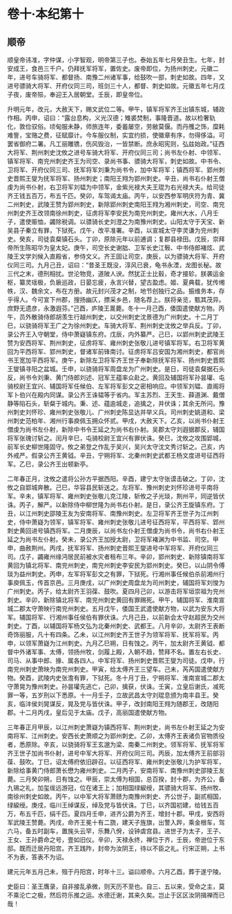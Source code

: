 # 卷十·本纪第十

## 顺帝

顺皇帝讳准，字仲谋，小字智观，明帝第三子也。泰始五年七月癸丑生。七年，封安成王，食邑三千户。仍拜抚军将军，置佐史。废帝即位，为扬州刺史。元徽二年，进号车骑将军、都督扬、南豫二州诸军事，给鼓吹一部，刺史如故。四年，又进号骠骑大将军、开府仪同三司，班剑三十人，都督、刺史如故。元徽五年七月戊子夜，废帝殒，奉迎王入居朝堂。壬辰，即皇帝位。

升明元年，改元，大赦天下，赐文武位二等。甲午，镇军将军齐王出镇东城，辅政作相。丙申，诏曰：“露台息构，义光汉德；雉裘焚制，事隆晋道。故以检奢轨化，敦俭驭俗。顷甸服未静，师旅连年，委蓄屡空，劳敝莫偃。而丹雘之饰，糜耗难訾，宝赂之费，征赋靡计。今车服仪制，实宜约损，使徽章有序，勿得侈溢。可罢省御府二署。凡工丽雕镌，伤风毁治，一皆禁断。庶永昭宪则，弘兹始政。”征西大将军、荆州刺史沈攸之进号车骑大将军、开府仪同三司；尚书左仆射、中领军、镇军将军、南兖州刺史齐王为司空、录尚书事、骠骑大将军，刺史如故。中书令、卫将军、开府仪同三司、抚军将军刘秉为尚书令，加中军将军；镇西将军、郢州刺史晋熙王燮为抚军将军、扬州刺史；南阳王翙为郢州刺史。辛丑，尚书右仆射王僧虔为尚书仆射，右卫将军刘韫为中领军，金紫光禄大夫王琨为右光禄大夫。给司徒齐王钱五百万，布五千匹。癸卯，车驾谒太庙。丙午，以安西参军明庆符为青、冀二州刺史，武陵王赞为郢州刺史，新除郢州刺史南阳王翙为湘州刺史，司空、南兖州刺史齐王改领南徐州刺史，征虏将军李安民为南兖州刺史。雍州大水，八月壬子，遣使赈恤，蠲除税调。以骠骑长史刘澄之为南豫州刺史。山阳太守于天宝、新吴县子秦立有罪，下狱死。戊午，改平准署。辛酉，以宣城太守李灵谦为兖州刺史。癸亥，司徒袁粲镇石头。丁卯，原除元年以前逋调；复郡县禄田。戊辰，崇拜帝所生陈昭华为皇太妃。庚午，司空长史谢朏、卫军长史江斅、中书侍郎褚炫、武陵王文学刘候入直殿省，参侍文义。齐王固让司空，庚辰，以为骠骑大将军、开府仪同三司。九月己丑，诏曰：“昔圣王既没，淳风已衰，龟书永湮，龙图长秘。故三代之末，德刑相扰。世沦物竞，道陂人谀。然犹正士比毂，奇才接轸。朕袭运金枢，纂灵瑶极，负扆巡政，日晏忘疲，永言兴替，望古盈虑。姬、夏典载，犹传缃帙，汉、魏余文，布在方册。故元封兴茂才之制，地节创独行之品。振维务本，存乎得人。今可宣下州郡，搜扬幽仄，摽采乡邑，随名荐上。朕将亲览，甄其茂异。庶野无遗彦，永激遐芬。”己酉，庐陵王暠薨。冬十一月己酉，倭国遣使献方物。丙午，员外散骑侍郎胡羡生行越州刺史，以交州刺史沈景德为广州刺史。十二月丁巳，以骁骑将军王广之为徐州刺史。车骑大将军、荆州刺史沈攸之举兵反。丁卯，录公齐王入守朝堂，侍中萧嶷镇东府。戊辰，内外纂严。己巳，以郢州刺史武陵王赞为安西将军、荆州刺史，征虏将军、雍州刺史张敬儿进号镇军将军。右卫将军黄回为平西将军、郢州刺史，督诸军前锋南讨。征虏将军吕安国为湘州刺史，都官尚书王宽加平西将军。庚午，新除左卫将军齐王世子奉新除抚军将军、扬州刺史晋熙王燮镇寻阳之盆城。壬申，以骁骑将军周盘龙为广州刺史。是日，司徒袁粲据石头反，尚书令刘秉、黄门侍郎刘述、冠军王蕴率众赴之。黄回及辅国将军孙昙瓘、屯骑校尉王宜兴、辅国将军任候伯、左军将军彭文之密相响应。中领军刘韫、直阁将军卜伯兴在殿内同谋。录公齐王诛韫等于省内。军主苏烈、王天生、薛道渊、戴僧静等陷石头，斩粲于城内。秉、述、蕴逾城走，追擒之，并伏诛；其余无所问。豫州刺史刘怀珍、雍州刺史张敬儿、广州刺史陈显达并举义兵。司州刺史姚道和、梁州刺史范柏年、湘州行事庾佩玉拥众怀贰。甲戌，大赦天下。乙亥，以尚书仆射王僧虔为尚书左仆射，新除中书令王延之为尚书右仆射。吴郡太守刘遐据郡反，辅国将军张瑰讨斩之。闰月辛巳，屯骑校尉王宜兴有罪伏诛。癸巳，沈攸之攻围郢城，前军长史柳世隆固守。攸之弟登之作乱于吴兴，吴兴太守沈文秀讨斩之。己亥，内外戒严。假录公齐王黄钺。辛丑，宁朔将军、北秦州刺史武都王杨文度进号征西将军。乙巳，录公齐王出顿新亭。

二年春正月，沈攸之遣将公孙方平据西阳。辛酉，建宁太守张谟击破之。丁卯，沈攸之自郢城奔散。己巳，华容县民斩送之。左将军、豫州刺史刘怀珍进号平南将军。辛未，镇军将军、雍州刺史张敬儿克江陵，斩攸之子光琰，荆州平，同逆皆伏诛。丙子，解严。以新除侍中柳世隆为尚书右仆射。是日，录公齐王旋镇东府。丁丑，以江州刺史邵陵王友为安南将军、南豫州刺史。左卫将军齐王世子为江州刺史，侍中萧嶷为领军，镇军将军、雍州刺史张敬儿进号征西将军，平西将军、郢州刺史黄回进号镇西将军。二月庚辰，以尚书左仆射王僧虔为尚书令，尚书右仆射王延之为尚书左仆射。癸未，录公齐王加授太尉，卫将军褚渊为中书监、司空。甲申，曲赦荆州。丙戌，抚军将军、扬州刺史晋熙王燮进号中军将军、开府仪同三司。戊子，蠲雍州缘沔居民前被水灾者租布三年。辛卯，郢州刺史、新除镇南将军黄回为镇北将军、南兖州刺史，南兖州刺史李安民为郢州刺史。癸巳，以山阴令傅琰为益州刺史。丙申，左军将军彭文之有罪，下狱死。行湘州事任候伯杀前湘州行事庾佩玉，传首京邑。三月庚戌，以广州刺史周盘龙为司州刺史，辅国将军刘悛为广州刺史。丙子，给太尉齐王羽葆、鼓吹。夏四月己卯，以游击将军垣崇祖为兖州刺史。辛卯，新除镇北将军、南兖州刺史黄回有罪赐死。甲午，辅国将军、淮南宣城二郡太守萧映行南兖州刺史。五月戊午，倭国王武遣使献方物，以武为安东大将军。辅国将军、行湘州事任侯伯有罪伏诛。六月己丑，以前新会太守赵超民为交州刺史。丁酉，以辅国将军杨文弘为北秦州刺史、武都王。八月辛卯，太尉齐王表断奇饰丽服，凡十有四条。乙未，以江州刺史齐王世子为领军将军、抚军将军。丙申，以领军萧嶷为江州刺史。九月乙巳朔，日有蚀之。丙午，加太尉齐王黄钺、都督中外诸军事、太傅，领扬州牧，剑履上殿，入朝不趋，赞拜不名。置左右长史、司马、从事中郎、掾、属各四人。中军将军、扬州刺史晋熙王燮为司徒。戊申，行南兖州刺史萧映为南兖州刺史。甲寅，给太傅齐王三望车。己未，芮芮国遣使献方物。癸酉，武陵内史张澹有罪，下狱死。冬十月丁丑，宁朔将军、淮南宣城二郡太守萧晃为豫州刺史。孙昙瓘先逃亡，己卯，擒获，伏诛。壬寅，立皇后谢氏，减死罪一等，五岁刑以下悉原。十一月壬子，立故武昌太守刘琨息颁为南丰县王。癸亥，临沣侯刘晃谋反，晃及党与皆伏诛。甲子，改封南阳王翙为随郡王，改随阳郡。十二月丙戌，皇后见于太庙。戊子，高丽国遣使献方物。

三年春正月甲辰，以江州刺史萧嶷为镇西将军、荆州刺史，尚书左仆射王延之为安南将军、江州刺史。安西长史萧顺之为郢州刺史。乙卯，太傅齐王表诸负官物质役者，悉原除。辛亥，以骁骑将军王玄邈为梁、南秦二州刺史。领军将军、抚军将军齐王世子加尚书仆射，进号中军大将军、开府仪同三司。丙辰，加太傅齐王前部羽葆、鼓吹。丁巳，诏太傅府依旧辟召。以征西将军、雍州刺史张敬儿为护军将军，新除给事黄门侍郎萧长懋为雍州刺史。二月丙子，安南将军、南豫州刺史邵陵王友薨。三月癸卯朔，日有蚀之。甲辰，崇太傅为相国，总百揆，封十郡，为齐公，备九锡之礼，加玺绂远游冠，位在诸王上；加相国绿綟绶，其骠骑大将军、扬州牧、南徐州刺史如故。丙午，以中军大将军萧赜为南豫州刺史、齐公世子，副贰相国，绿綟绶。庚戌，临川王绰谋反，绰及党与皆伏诛。丁巳，以齐国初建，给钱五百万，布五千匹，绢千匹。夏四月壬申，进齐公爵为齐王，增封十郡。甲戌，安西将军武陵王赞薨。丙戌，命齐王冕十有二旒，建天子旌旗，出警入跸，乘金根车，驾六马，备五时副车，置旄头云罕，乐舞八佾，设钟虡宫县。进世子为太子，王子、王女、王孙爵命之号，壹如旧仪。辛卯，天禄永终，禅位于齐，壬辰，帝逊位于东邸。既而迁居丹阳宫。齐王践阼，封帝为汝阴王，待以不臣之礼。行宋正朔，上书不为表，答表不为诏。

建元元年五月己未，殂于丹阳宫，时年十三。谥曰顺帝。六月乙酉，葬于遂宁陵。

史臣曰：圣王膺录，自非接乱承微，则天历不至也。自三、五以来，受命之主，莫不乘沦亡之极，然后符乐推之运。水德迁谢，其来久矣。岂止于区区汝阴揖禅而已哉！
